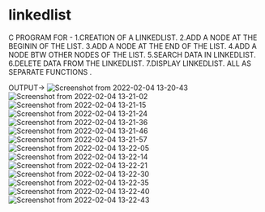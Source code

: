 # linkedlist
C PROGRAM FOR -
1.CREATION OF A LINKEDLIST.
2.ADD A NODE AT THE BEGININ OF THE LIST.
3.ADD A NODE AT THE END OF THE LIST.
4.ADD A NODE BTW OTHER NODES OF THE LIST.
5.SEARCH DATA IN LINKEDLIST.
6.DELETE DATA FROM THE LINKEDLIST.
7.DISPLAY LINKEDLIST.
ALL AS SEPARATE FUNCTIONS .



OUTPUT->
![Screenshot from 2022-02-04 13-20-43](https://user-images.githubusercontent.com/83550433/152497820-2ea7d003-88b9-4294-9f44-2fb062fbe906.png)
![Screenshot from 2022-02-04 13-21-02](https://user-images.githubusercontent.com/83550433/152497827-7add1ec4-7e5e-4b72-99c8-7b58fbb41676.png)
![Screenshot from 2022-02-04 13-21-15](https://user-images.githubusercontent.com/83550433/152497829-2138a772-4400-482b-9338-505d21f20d10.png)
![Screenshot from 2022-02-04 13-21-24](https://user-images.githubusercontent.com/83550433/152497836-62c354e2-bbdb-4ee7-afe6-59852bb51274.png)
![Screenshot from 2022-02-04 13-21-36](https://user-images.githubusercontent.com/83550433/152497842-ab44469d-16d4-404b-aaba-767015df641d.png)
![Screenshot from 2022-02-04 13-21-46](https://user-images.githubusercontent.com/83550433/152497845-5326f6a2-a88e-4769-952a-ad02e7701127.png)
![Screenshot from 2022-02-04 13-21-57](https://user-images.githubusercontent.com/83550433/152497848-91de2b58-54a8-4703-8ce4-c5289c03d28f.png)
![Screenshot from 2022-02-04 13-22-05](https://user-images.githubusercontent.com/83550433/152497850-11ff7a3f-dadc-48f6-b1cd-155f62d0763c.png)
![Screenshot from 2022-02-04 13-22-14](https://user-images.githubusercontent.com/83550433/152497853-5cb9ce10-6558-41ae-bbc2-c03c1e5ba759.png)
![Screenshot from 2022-02-04 13-22-21](https://user-images.githubusercontent.com/83550433/152497856-829711d9-c620-469b-a138-7736b89d590b.png)
![Screenshot from 2022-02-04 13-22-30](https://user-images.githubusercontent.com/83550433/152497862-f542de68-daf6-4328-9d08-26077595406f.png)
![Screenshot from 2022-02-04 13-22-35](https://user-images.githubusercontent.com/83550433/152497867-d8213694-eb1e-45ec-b9c4-7911e97cf725.png)
![Screenshot from 2022-02-04 13-22-40](https://user-images.githubusercontent.com/83550433/152497870-6297b3f5-8274-4c25-8001-b42bd3e2fee0.png)
![Screenshot from 2022-02-04 13-22-43](https://user-images.githubusercontent.com/83550433/152497875-abdf5fb4-48c7-4566-a0e7-f1b0e2241d4b.png)
